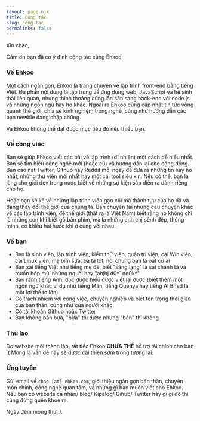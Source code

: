 ```yaml
---
layout: page.njk
title: Cộng tác
slug: cong-tac
permalinks: false
---
```

Xin chào,

Cám ơn bạn đã có ý định cộng tác cùng Ehkoo.

### Về Ehkoo

Một cách ngắn gọn, Ehkoo là trang chuyên về lập trình front-end bằng tiếng Việt. Đa phần nội dung là tập trung về ứng dụng web, JavaScript và hệ sinh thái liên quan, nhưng thỉnh thoảng cũng lấn sân sang back-end với node.js và những ngôn ngữ hay ho khác. Ngoài ra Ehkoo cũng cập nhật tin tức vòng quanh thế giới, chia sẻ kinh nghiệm trong nghề, cũng như hướng dẫn các bạn newbie đang chập chững.

Và Ehkoo không thể đạt được mục tiêu đó nếu thiếu bạn.

### Về công việc

Bạn sẽ giúp Ehkoo viết các bài về lập trình (dĩ nhiên) một cách dễ hiểu nhất. Bạn sẽ tìm hiểu công nghệ mới (hoặc cũ) và hướng dẫn lại cho cộng đồng. Bạn cào nát Twitter, Github hay Reddit mỗi ngày để đưa ra những tin hay ho nhất, những thư viện mới nhất hay một cái tool siêu xịn. Nếu có thể, bạn la làng cho giới dev trong nước biết về những sự kiện sắp diễn ra dành riêng cho họ.

Hoặc bạn sẽ kể về những lập trình viên gạo cội mà thành tựu của họ đã và đang thay đổi thế giới của chúng ta. Bạn chuyển tải những câu chuyện khác về các lập trình viên, để thế giới (thật ra là Việt Nam) biết rằng họ không chỉ là những con khỉ biết gõ bàn phím, mà là những anh chị sênh đệp, thông minh, có khiếu hài hước khi ở cùng với nhau.

### Về bạn

- Bạn là sinh viên, lập trình viên, kiểm thử viên, quản trị viên, cài Win viên, cài Linux viên, mẹ bỉm sữa, ba tã lót, nói chung bạn là bất cứ ai
- Bạn xài tiếng Việt như tiếng mẹ đẻ, biết "sáng lạng" là sai chánh tả và muốn bóp mũi những người hay "ahjhj d0^` ng0k^"
- Bạn rành tiếng Anh, đọc được hiểu được viết lại được (biết thêm một ngôn ngữ khác ví dụ như tiếng Mán, tiếng Quenya hay tiếng Al Bhed là một lợi thế to lớn)
- Có trách nhiệm với công việc, chuyên nghiệp và biết tôn trọng thời gian của bản thân, cũng như của người khác
- Có tài khoản Github hoặc Twitter
- Bạn không bẩn bựa, "bựa" thì được nhưng "bẩn" thì không

### Thù lao

Do website mới thành lập, rất tiếc Ehkoo **CHƯA THỂ** hỗ trợ tài chính cho bạn :( Mong là vấn đề này sẽ được cải thiện sớm trong tương lai.

### Ứng tuyển

Gửi email về `chao [at] ehkoo.com`, giới thiệu ngắn gọn bản thân, chuyên môn chính, công nghệ quan tâm, và những gì bạn muốn viết cho Ehkoo. Nếu bạn có website cá nhân/ blog/ Kipalog/ Gihub/ Twitter hay gì gì đó thì cũng đừng quên khoe ra.

Ngày đêm mong thư ./.
